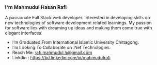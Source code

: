 ### I'm Mahmudul Hasan Rafi

A passionate Full Stack web developer. Interested in developing skills on new technologies of software development related learnings. My passion for software lies with dreaming up ideas and making them come true with elegant interfaces.

- I’m Graduated From International Islamic University Chittagong.
- I’m Looking To Collaborate on .Net Technologies.
- Reach Me: rafi.mahmudul.h@gmail.com
- Linkdin :  https://bd.linkedin.com/in/mahmudulrafi
